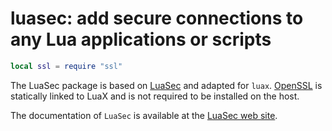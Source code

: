 # luasec: add secure connections to any Lua applications or scripts

``` lua
local ssl = require "ssl"
```

The LuaSec package is based on
[LuaSec](https://github.com/lunarmodules/luasec) and adapted for `luax`.
[OpenSSL](https://www.openssl.org/) is statically linked to LuaX and is
not required to be installed on the host.

The documentation of `LuaSec` is available at the [LuaSec web
site](https://github.com/lunarmodules/luasec/wiki).
